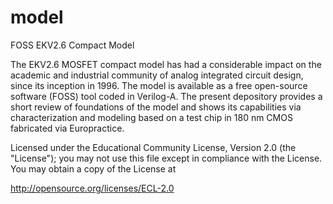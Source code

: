 # model
FOSS EKV2.6 Compact Model

The EKV2.6 MOSFET compact model has had a considerable impact on the
academic and industrial community of analog integrated circuit design,
since its inception in 1996. The model is available as a free
open-source software (FOSS) tool coded in Verilog-A. The present
depository provides a short review of foundations of the model and
shows its capabilities via characterization and modeling based on a
test chip in 180 nm CMOS fabricated via Europractice.

Licensed under the Educational Community License, Version 2.0 (the
"License"); you may not use this file except in compliance with the
License. You may obtain a copy of the License at

http://opensource.org/licenses/ECL-2.0
